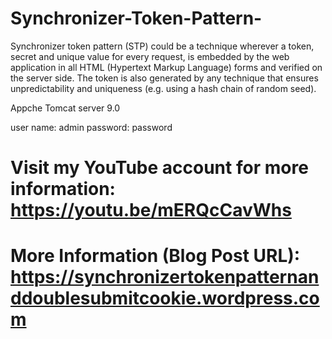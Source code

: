 # Synchronizer-Token-Pattern-

Synchronizer token pattern (STP) could be a technique wherever a token, secret and unique value for every request, is embedded by the web application in all HTML (Hypertext Markup Language) forms and verified on the server side. The token is also generated by any technique that ensures unpredictability and uniqueness (e.g. using a hash chain of random seed).

Appche Tomcat server 9.0

user name: admin password: password

# Visit my YouTube account for more information: https://youtu.be/mERQcCavWhs

# More Information (Blog Post URL): https://synchronizertokenpatternanddoublesubmitcookie.wordpress.com
